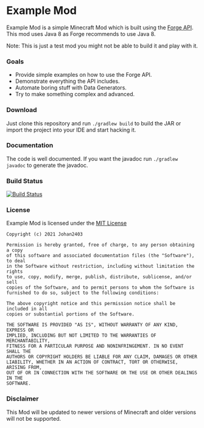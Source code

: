 # Example Mod

Example Mod is a simple Minecraft Mod which is built using the [Forge API](https://github.com/MinecraftForge/MinecraftForge). This mod uses 
Java 8 as Forge recommends to use Java 8.  

Note: This is just a test mod you might not be able to build it and play with it.

### Goals
  * Provide simple examples on how to use the Forge API.
  * Demonstrate everything the API includes.
  * Automate boring stuff with Data Generators.
  * Try to make something complex and advanced.

### Download

Just clone this repository and run `./gradlew build` to build the JAR or import the project 
into your IDE and start hacking it.

### Documentation

The code is well documented. If you want the javadoc run `./gradlew javadoc` to generate 
the javadoc.

### Build Status
[![Build Status](https://travis-ci.org/Johan2403/ExampleMod.svg?branch=1.16.4)](https://travis-ci.org/Johan2403/ExampleMod)

### License

Example Mod is licensed under the [MIT License](LICENSE)

```
Copyright (c) 2021 Johan2403

Permission is hereby granted, free of charge, to any person obtaining a copy
of this software and associated documentation files (the "Software"), to deal
in the Software without restriction, including without limitation the rights
to use, copy, modify, merge, publish, distribute, sublicense, and/or sell
copies of the Software, and to permit persons to whom the Software is
furnished to do so, subject to the following conditions:

The above copyright notice and this permission notice shall be included in all
copies or substantial portions of the Software.

THE SOFTWARE IS PROVIDED "AS IS", WITHOUT WARRANTY OF ANY KIND, EXPRESS OR
IMPLIED, INCLUDING BUT NOT LIMITED TO THE WARRANTIES OF MERCHANTABILITY,
FITNESS FOR A PARTICULAR PURPOSE AND NONINFRINGEMENT. IN NO EVENT SHALL THE
AUTHORS OR COPYRIGHT HOLDERS BE LIABLE FOR ANY CLAIM, DAMAGES OR OTHER
LIABILITY, WHETHER IN AN ACTION OF CONTRACT, TORT OR OTHERWISE, ARISING FROM,
OUT OF OR IN CONNECTION WITH THE SOFTWARE OR THE USE OR OTHER DEALINGS IN THE
SOFTWARE.
```

### Disclaimer

This Mod will be updated to newer versions of Minecraft and older versions will not
be supported.
